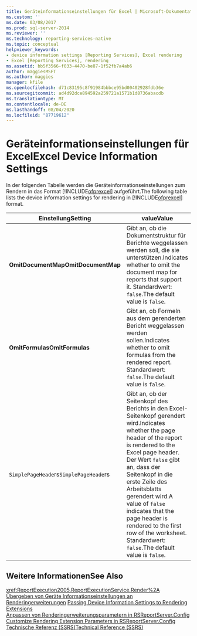 ```yaml
---
title: Geräteinformationseinstellungen für Excel | Microsoft-Dokumentation
ms.custom: ''
ms.date: 03/08/2017
ms.prod: sql-server-2014
ms.reviewer: ''
ms.technology: reporting-services-native
ms.topic: conceptual
helpviewer_keywords:
- device information settings [Reporting Services], Excel rendering
- Excel [Reporting Services], rendering
ms.assetid: bb5f3566-f033-4470-be87-1f52fb7a4ab6
author: maggiesMSFT
ms.author: maggies
manager: kfile
ms.openlocfilehash: d71c83195c8f91984bbbce95bd00402928fdb36e
ms.sourcegitcommit: ad4d92dce894592a259721a1571b1d8736abacdb
ms.translationtype: MT
ms.contentlocale: de-DE
ms.lasthandoff: 08/04/2020
ms.locfileid: "87719612"
---
```

# <a name="excel-device-information-settings"></a><span data-ttu-id="a3b58-102">Geräteinformationseinstellungen für Excel</span><span class="sxs-lookup"><span data-stu-id="a3b58-102">Excel Device Information Settings</span></span>
  <span data-ttu-id="a3b58-103">In der folgenden Tabelle werden die Geräteinformationseinstellungen zum Rendern in das Format [!INCLUDE[ofprexcel](../includes/ofprexcel-md.md)] aufgeführt.</span><span class="sxs-lookup"><span data-stu-id="a3b58-103">The following table lists the device information settings for rendering in [!INCLUDE[ofprexcel](../includes/ofprexcel-md.md)] format.</span></span>  
  
|<span data-ttu-id="a3b58-104">Einstellung</span><span class="sxs-lookup"><span data-stu-id="a3b58-104">Setting</span></span>|<span data-ttu-id="a3b58-105">value</span><span class="sxs-lookup"><span data-stu-id="a3b58-105">Value</span></span>|  
|-------------|-----------|  
|<span data-ttu-id="a3b58-106">**OmitDocumentMap**</span><span class="sxs-lookup"><span data-stu-id="a3b58-106">**OmitDocumentMap**</span></span>|<span data-ttu-id="a3b58-107">Gibt an, ob die Dokumentstruktur für Berichte weggelassen werden soll, die sie unterstützen.</span><span class="sxs-lookup"><span data-stu-id="a3b58-107">Indicates whether to omit the document map for reports that support it.</span></span> <span data-ttu-id="a3b58-108">Standardwert: `false`.</span><span class="sxs-lookup"><span data-stu-id="a3b58-108">The default value is `false`.</span></span>|  
|<span data-ttu-id="a3b58-109">**OmitFormulas**</span><span class="sxs-lookup"><span data-stu-id="a3b58-109">**OmitFormulas**</span></span>|<span data-ttu-id="a3b58-110">Gibt an, ob Formeln aus dem gerenderten Bericht weggelassen werden sollen.</span><span class="sxs-lookup"><span data-stu-id="a3b58-110">Indicates whether to omit formulas from the rendered report.</span></span> <span data-ttu-id="a3b58-111">Standardwert: `false`.</span><span class="sxs-lookup"><span data-stu-id="a3b58-111">The default value is `false`.</span></span>|  
|<span data-ttu-id="a3b58-112">`SimplePageHeade`rs</span><span class="sxs-lookup"><span data-stu-id="a3b58-112">`SimplePageHeade`rs</span></span>|<span data-ttu-id="a3b58-113">Gibt an, ob der Seitenkopf des Berichts in den Excel-Seitenkopf gerendert wird.</span><span class="sxs-lookup"><span data-stu-id="a3b58-113">Indicates whether the page header of the report is rendered to the Excel page header.</span></span> <span data-ttu-id="a3b58-114">Der Wert `false` gibt an, dass der Seitenkopf in die erste Zeile des Arbeitsblatts gerendert wird.</span><span class="sxs-lookup"><span data-stu-id="a3b58-114">A value of `false` indicates that the page header is rendered to the first row of the worksheet.</span></span> <span data-ttu-id="a3b58-115">Standardwert: `false`.</span><span class="sxs-lookup"><span data-stu-id="a3b58-115">The default value is `false`.</span></span>|  
  
## <a name="see-also"></a><span data-ttu-id="a3b58-116">Weitere Informationen</span><span class="sxs-lookup"><span data-stu-id="a3b58-116">See Also</span></span>  
 <xref:ReportExecution2005.ReportExecutionService.Render%2A>   
 <span data-ttu-id="a3b58-117">[Übergeben von Geräte Informationseinstellungen an Renderingerweiterungen](report-server-web-service/net-framework/passing-device-information-settings-to-rendering-extensions.md) </span><span class="sxs-lookup"><span data-stu-id="a3b58-117">[Passing Device Information Settings to Rendering Extensions](report-server-web-service/net-framework/passing-device-information-settings-to-rendering-extensions.md) </span></span>  
 <span data-ttu-id="a3b58-118">[Anpassen von Renderingerweiterungsparametern in RSReportServer.Config](customize-rendering-extension-parameters-in-rsreportserver-config.md) </span><span class="sxs-lookup"><span data-stu-id="a3b58-118">[Customize Rendering Extension Parameters in RSReportServer.Config](customize-rendering-extension-parameters-in-rsreportserver-config.md) </span></span>  
 [<span data-ttu-id="a3b58-119">Technische Referenz (SSRS)</span><span class="sxs-lookup"><span data-stu-id="a3b58-119">Technical Reference &#40;SSRS&#41;</span></span>](../../2014/reporting-services/technical-reference-ssrs.md)  
  
  
